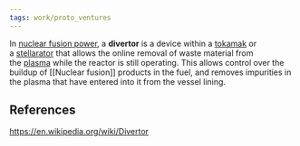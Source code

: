 ```yaml
---
tags: work/proto_ventures
---
```

In [nuclear fusion power](https://en.wikipedia.org/wiki/Nuclear_fusion_power "Nuclear fusion power"), a **divertor** is a device within a [tokamak](https://en.wikipedia.org/wiki/Tokamak "Tokamak") or a [stellarator](https://en.wikipedia.org/wiki/Stellarator "Stellarator") that allows the online removal of waste material from the [plasma](https://en.wikipedia.org/wiki/Plasma_(physics) "Plasma (physics)") while the reactor is still operating. This allows control over the buildup of [[Nuclear fusion]] products in the fuel, and removes impurities in the plasma that have entered into it from the vessel lining.
## References
https://en.wikipedia.org/wiki/Divertor
